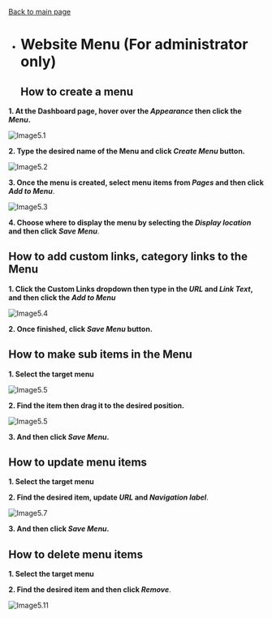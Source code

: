 [Back to main page](https://github.com/samremonte/b1m/blob/main/documentation.md)

- # Website Menu (For administrator only)
  <h2>How to create a menu</h2>
  
 **1. At the Dashboard page, hover over the _Appearance_ then click the _Menu_.**

![Image5.1](/img/5.1.PNG)


 **2. Type the desired name of the Menu and click _Create Menu_ button.**

![Image5.2](/img/5.2.PNG)

 **3. Once the menu is created, select menu items from _Pages_ and then click _Add to Menu_**.

![Image5.3](/img/5.3.PNG)

 **4. Choose where to display the menu by selecting the _Display location_ and then click _Save Menu_**.

  <h2>How to add custom links, category links to the Menu</h2>
  
 **1. Click the Custom Links dropdown then type in the _URL_ and _Link Text_, and then click the _Add to Menu_**

![Image5.4](/img/5.4.PNG) 

 **2. Once finished, click _Save Menu_ button.** 

  <h2>How to make sub items in the Menu</h2>
  
 **1. Select the target menu**   
 
![Image5.5](/img/5.6.PNG)  

 **2. Find the item then drag it to the desired position.**
 
![Image5.5](/img/5.5.PNG) 

 **3. And then click _Save Menu_.**

 <h2>How to update menu items</h2>
 
 **1. Select the target menu**

 **2. Find the desired item, update _URL_ and _Navigation label_**.

![Image5.7](/img/5.7.PNG)

 **3. And then click _Save Menu_.**
 
  <h2>How to delete menu items</h2>
  
 **1. Select the target menu**
 
 **2. Find the desired item and then click _Remove_**.

![Image5.11](/img/5.11.PNG)

